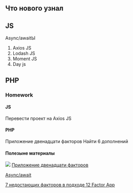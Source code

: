 ## Что нового узнал 
## JS 

Async/awaitЫ
1. Axios JS
2. Lodash JS
3. Moment JS
4. Day js


## PHP 

### Homework
#### JS 
Перевести проект на Axios JS



#### PHP 
Приложение двенадцати факторов
Найти 6 дополнений



#### Полезыне материалы
![](D:\work\Intership\20_day\photo_2021-10-08_12-50-59.jpg)
[Приложение двенадцати факторов](https://12factor.net/ru/)

[Async/await](https://learn.javascript.ru/async-await)

[7 недостающих факторов в подходе 12 Factor App](https://habr.com/ru/company/flant/blog/460363/)




